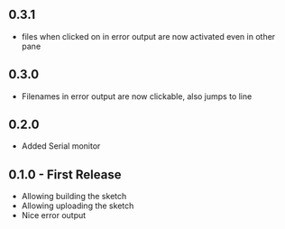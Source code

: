 ## 0.3.1
* files when clicked on in error output are now activated even in other pane

## 0.3.0
* Filenames in error output are now clickable, also jumps to line

## 0.2.0
* Added Serial monitor

## 0.1.0 - First Release
* Allowing building the sketch
* Allowing uploading the sketch
* Nice error output
